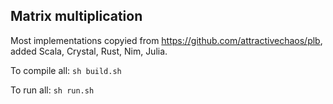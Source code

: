 Matrix multiplication
---------------------

Most implementations copyied from https://github.com/attractivechaos/plb, added Scala, Crystal, Rust, Nim, Julia.

To compile all: `sh build.sh`

To run all: `sh run.sh`
